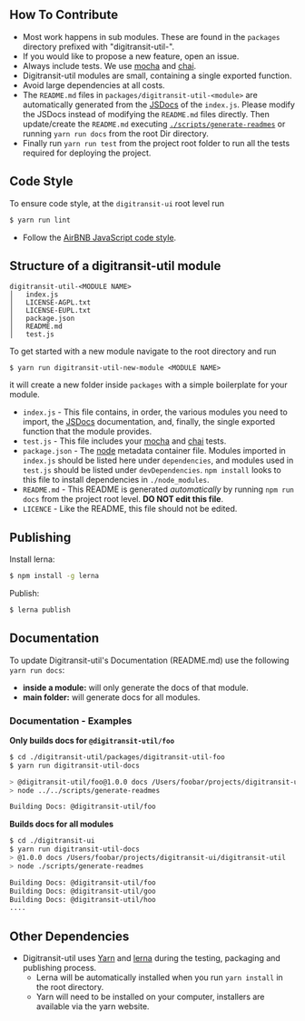 ## How To Contribute

- Most work happens in sub modules. These are found in the `packages` directory prefixed with "digitransit-util-".
- If you would like to propose a new feature, open an issue.
- Always include tests. We use [mocha](https://mochajs.org) and [chai](https://www.chaijs.com).
- Digitransit-util modules are small, containing a single exported function.
- Avoid large dependencies at all costs.
- The `README.md` files in `packages/digitransit-util-<module>` are automatically generated from the [JSDocs](http://usejsdoc.org/) of the `index.js`. Please modify the JSDocs instead of modifying the `README.md` files directly. Then update/create the `README.md` executing [`./scripts/generate-readmes`](https://github.com/HSLdevcom/digitransit-util/blob/master/scripts/generate-readmes) or running `yarn run docs` from the root Dir directory.
- Finally run `yarn run test` from the project root folder to run all the tests required for deploying the project.

## Code Style

To ensure code style, at the `digitransit-ui` root level run

```sh
$ yarn run lint
```

* Follow the [AirBNB JavaScript code style](https://github.com/airbnb/javascript).

## Structure of a digitransit-util module

```
digitransit-util-<MODULE NAME>
│   index.js
│   LICENSE-AGPL.txt
│   LICENSE-EUPL.txt
│   package.json
│   README.md
│   test.js
```
To get started with a new module navigate to the root directory and run
```
$ yarn run digitransit-util-new-module <MODULE NAME>
```
it will create a new folder inside `packages` with a simple boilerplate for your module.

* `index.js` - This file contains, in order, the various modules you need to
  import, the [JSDocs](http://usejsdoc.org) documentation, and, finally, the
  single exported function that the module provides. 
* `test.js` - This file includes your [mocha](https://mochajs.org) and 
  [chai](https://www.chaijs.com) tests.
* `package.json` - The [node](http://nodejs.org) metadata container file.
  Modules imported in `index.js` should be listed here under `dependencies`,
  and modules used in `test.js` should be listed under
  `devDependencies`. `npm install` looks to this file to install dependencies
  in `./node_modules`.
* `README.md` - This README is generated _automatically_ by running `npm run
  docs` from the project root level. **DO NOT edit this file**.
* `LICENCE` - Like the README, this file should not be edited.

## Publishing

Install lerna:

```bash
$ npm install -g lerna
```

Publish:

```bash
$ lerna publish
```

## Documentation

To update Digitransit-util's Documentation (README.md) use the following `yarn run docs`:
  - **inside a module:** will only generate the docs of that module.
  - **main folder:** will generate docs for all modules.

### Documentation - Examples

**Only builds docs for `@digitransit-util/foo`**

```bash
$ cd ./digitransit-util/packages/digitransit-util-foo
$ yarn run digitransit-util-docs

> @digitransit-util/foo@1.0.0 docs /Users/foobar/projects/digitransit-ui/digitransit-util/packages/digitransit-util
> node ../../scripts/generate-readmes

Building Docs: @digitransit-util/foo
```

**Builds docs for all modules**

```bash
$ cd ./digitransit-ui
$ yarn run digitransit-util-docs
> @1.0.0 docs /Users/foobar/projects/digitransit-ui/digitransit-util
> node ./scripts/generate-readmes

Building Docs: @digitransit-util/foo
Building Docs: @digitransit-util/goo
Building Docs: @digitransit-util/hoo
....
```

## Other Dependencies
- Digitransit-util uses [Yarn](https://yarnpkg.com) and [lerna](https://lernajs.io/) during the testing, packaging and publishing process.
  - Lerna will be automatically installed when you run `yarn install` in the root directory.
  - Yarn will need to be installed on your computer, installers are available via the yarn website.
